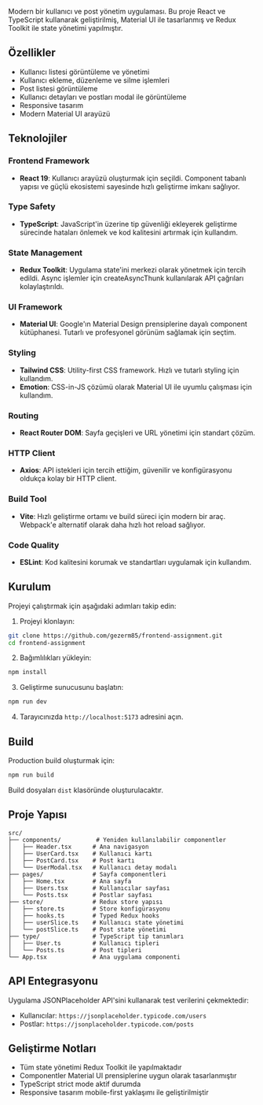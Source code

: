 
Modern bir kullanıcı ve post yönetim uygulaması. Bu proje React ve TypeScript kullanarak geliştirilmiş, Material UI ile tasarlanmış ve Redux Toolkit ile state yönetimi yapılmıştır.

## Özellikler

- Kullanıcı listesi görüntüleme ve yönetimi
- Kullanıcı ekleme, düzenleme ve silme işlemleri
- Post listesi görüntüleme
- Kullanıcı detayları ve postları modal ile görüntüleme
- Responsive tasarım
- Modern Material UI arayüzü

## Teknolojiler

### Frontend Framework
- **React 19**: Kullanıcı arayüzü oluşturmak için seçildi. Component tabanlı yapısı ve güçlü ekosistemi sayesinde hızlı geliştirme imkanı sağlıyor.

### Type Safety
- **TypeScript**: JavaScript'in üzerine tip güvenliği ekleyerek geliştirme sürecinde hataları önlemek ve kod kalitesini artırmak için kullandım.

### State Management
- **Redux Toolkit**: Uygulama state'ini merkezi olarak yönetmek için tercih edildi. Async işlemler için createAsyncThunk kullanılarak API çağrıları kolaylaştırıldı.

### UI Framework
- **Material UI**: Google'ın Material Design prensiplerine dayalı component kütüphanesi. Tutarlı ve profesyonel görünüm sağlamak için seçtim.

### Styling
- **Tailwind CSS**: Utility-first CSS framework. Hızlı ve tutarlı styling için kullandım.
- **Emotion**: CSS-in-JS çözümü olarak Material UI ile uyumlu çalışması için kullandım.

### Routing
- **React Router DOM**: Sayfa geçişleri ve URL yönetimi için standart çözüm.

### HTTP Client
- **Axios**: API istekleri için tercih ettiğim, güvenilir ve konfigürasyonu oldukça kolay bir HTTP client.

### Build Tool
- **Vite**: Hızlı geliştirme ortamı ve build süreci için modern bir araç. Webpack'e alternatif olarak daha hızlı hot reload sağlıyor.

### Code Quality
- **ESLint**: Kod kalitesini korumak ve standartları uygulamak için kullandım.

## Kurulum

Projeyi çalıştırmak için aşağıdaki adımları takip edin:

1. Projeyi klonlayın:
```bash
git clone https://github.com/gezerm85/frontend-assignment.git
cd frontend-assignment

```

2. Bağımlılıkları yükleyin:
```bash
npm install
```

3. Geliştirme sunucusunu başlatın:
```bash
npm run dev
```

4. Tarayıcınızda `http://localhost:5173` adresini açın.

## Build

Production build oluşturmak için:

```bash
npm run build
```

Build dosyaları `dist` klasöründe oluşturulacaktır.

## Proje Yapısı

```
src/
├── components/          # Yeniden kullanılabilir componentler
│   ├── Header.tsx      # Ana navigasyon
│   ├── UserCard.tsx    # Kullanıcı kartı
│   ├── PostCard.tsx    # Post kartı
│   └── UserModal.tsx   # Kullanıcı detay modalı
├── pages/              # Sayfa componentleri
│   ├── Home.tsx        # Ana sayfa
│   ├── Users.tsx       # Kullanıcılar sayfası
│   └── Posts.tsx       # Postlar sayfası
├── store/              # Redux store yapısı
│   ├── store.ts        # Store konfigürasyonu
│   ├── hooks.ts        # Typed Redux hooks
│   ├── userSlice.ts    # Kullanıcı state yönetimi
│   └── postSlice.ts    # Post state yönetimi
├── type/               # TypeScript tip tanımları
│   ├── User.ts         # Kullanıcı tipleri
│   └── Posts.ts        # Post tipleri
└── App.tsx             # Ana uygulama componenti
```

## API Entegrasyonu

Uygulama JSONPlaceholder API'sini kullanarak test verilerini çekmektedir:
- Kullanıcılar: `https://jsonplaceholder.typicode.com/users`
- Postlar: `https://jsonplaceholder.typicode.com/posts`

## Geliştirme Notları

- Tüm state yönetimi Redux Toolkit ile yapılmaktadır
- Componentler Material UI prensiplerine uygun olarak tasarlanmıştır
- TypeScript strict mode aktif durumda
- Responsive tasarım mobile-first yaklaşımı ile geliştirilmiştir

